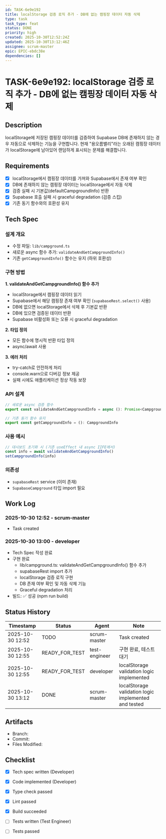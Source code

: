 ```yaml
---
id: TASK-6e9e192
title: localStorage 검증 로직 추가 - DB에 없는 캠핑장 데이터 자동 삭제
type: task
task_type: feat
status: DONE
priority: high
created: 2025-10-30T12:52:24Z
updated: 2025-10-30T13:12:46Z
assignee: scrum-master
epic: EPIC-ebdc38e
dependencies: []
---
```


# TASK-6e9e192: localStorage 검증 로직 추가 - DB에 없는 캠핑장 데이터 자동 삭제

## Description

localStorage에 저장된 캠핑장 데이터를 검증하여 Supabase DB에 존재하지 않는 경우 자동으로 삭제하는 기능을 구현합니다.
현재 "용오름밸리"라는 오래된 캠핑장 데이터가 localStorage에 남아있어 랜덤하게 표시되는 문제를 해결합니다.

## Requirements

- [x] localStorage에서 캠핑장 데이터를 가져와 Supabase에서 존재 여부 확인
- [x] DB에 존재하지 않는 캠핑장 데이터는 localStorage에서 자동 삭제
- [x] 검증 실패 시 기본값(defaultCampgroundInfo) 반환
- [x] Supabase 호출 실패 시 graceful degradation (검증 스킵)
- [x] 기존 동기 함수와의 호환성 유지

## Tech Spec

### 설계 개요
- 수정 파일: `lib/campground.ts`
- 새로운 async 함수 추가: `validateAndGetCampgroundInfo()`
- 기존 `getCampgroundInfo()` 함수는 유지 (하위 호환성)

### 구현 방법

**1. validateAndGetCampgroundInfo() 함수 추가**
- localStorage에서 캠핑장 데이터 읽기
- Supabase에서 해당 캠핑장 존재 여부 확인 (`supabaseRest.select()` 사용)
- DB에 없으면 localStorage에서 삭제 후 기본값 반환
- DB에 있으면 검증된 데이터 반환
- Supabase 비활성화 또는 오류 시 graceful degradation

**2. 타입 정의**
- 모든 함수에 명시적 반환 타입 정의
- async/await 사용

**3. 에러 처리**
- try-catch로 안전하게 처리
- console.warn으로 디버깅 정보 제공
- 실패 시에도 애플리케이션 정상 작동 보장

### API 설계

```typescript
// 새로운 async 검증 함수
export const validateAndGetCampgroundInfo = async (): Promise<CampgroundInfo>

// 기존 동기 함수 유지
export const getCampgroundInfo = (): CampgroundInfo
```

### 사용 예시

```typescript
// 대시보드 초기화 시 (기존 useEffect 내 async IIFE에서)
const info = await validateAndGetCampgroundInfo()
setCampgroundInfo(info)
```

### 의존성
- `supabaseRest` service (이미 존재)
- `SupabaseCampground` 타입 import 필요

## Work Log

### 2025-10-30 12:52 - scrum-master
- Task created

### 2025-10-30 13:00 - developer
- Tech Spec 작성 완료
- 구현 완료
  - lib/campground.ts: validateAndGetCampgroundInfo() 함수 추가
  - supabaseRest import 추가
  - localStorage 검증 로직 구현
  - DB 존재 여부 확인 및 자동 삭제 기능
  - Graceful degradation 처리
- 빌드: ✅ 성공 (npm run build)

## Status History

| Timestamp | Status | Agent | Note |
|-----------|--------|-------|------|
| 2025-10-30 12:52 | TODO | scrum-master | Task created |
| 2025-10-30 12:55 | READY_FOR_TEST | test-engineer | 구현 완료, 테스트 대기 |
| 2025-10-30 12:55 | READY_FOR_TEST | developer | localStorage validation logic implemented |
| 2025-10-30 13:12 | DONE | scrum-master | localStorage validation logic implemented and tested |

## Artifacts

- Branch:
- Commit:
- Files Modified:

## Checklist

- [x] Tech spec written (Developer)
- [x] Code implemented (Developer)
- [x] Type check passed
- [x] Lint passed
- [x] Build succeeded
- [ ] Tests written (Test Engineer)
- [ ] Tests passed

